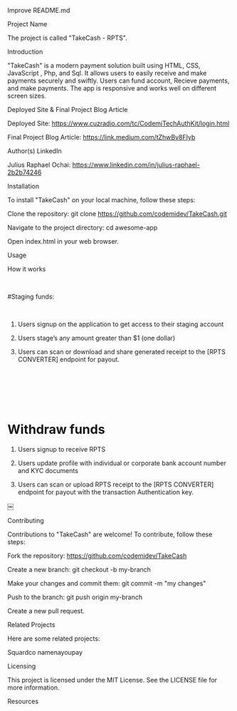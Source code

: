 

Improve README.md



Project Name

The project is called "TakeCash - RPTS".

Introduction

"TakeCash" is a modern payment solution  built using HTML, CSS, JavaScript , Php, and Sql. It allows users to easily receive and make payments securely and swiftly. Users can fund account,  Recieve payments,  and  make payments. The app is responsive and works well on different screen sizes.

Deployed Site & Final Project Blog Article

Deployed Site: https://www.cuzradio.com/tc/CodemiTechAuthKit/login.html

Final Project Blog Article: https://link.medium.com/tZhwBv8FIyb

Author(s) LinkedIn

Julius Raphael Ochai: https://www.linkedin.com/in/julius-raphael-2b2b74246

Installation

To install "TakeCash" on your local machine, follow these steps:

Clone the repository: git clone https://github.com/codemidev/TakeCash.git

Navigate to the project directory: cd awesome-app

Open index.html in your web browser.

Usage

How it works


 


#Staging funds:


 


1) Users signup on the application to get access to their staging account


2) Users stage’s any amount greater than $1 (one dollar)


3) Users can scan or download and share generated receipt to the [RPTS CONVERTER] endpoint for payout.


 


 


 


# Withdraw funds


1) Users signup to receive RPTS


2) Users update profile with individual or corporate bank account number and KYC documents


3) Users can scan or upload RPTS receipt to the [RPTS CONVERTER] endpoint for payout with the transaction Authentication key.




￼

Contributing

Contributions to "TakeCash" are welcome! To contribute, follow these steps:

Fork the repository: https://github.com/codemidev/TakeCash

Create a new branch: git checkout -b my-branch

Make your changes and commit them: git commit -m "my changes"

Push to the branch: git push origin my-branch

Create a new pull request.

Related Projects

Here are some related projects:

 Squardco
 namenayoupay

Licensing

This project is licensed under the MIT License. See the LICENSE file for more information.

Resources

